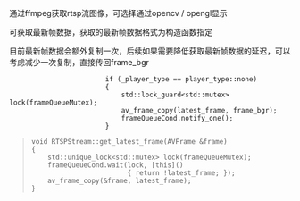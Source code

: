 通过ffmpeg获取rtsp流图像，可选择通过opencv / opengl显示

可获取最新帧数据，获取的最新帧数据格式为构造函数指定

目前最新帧数据会额外复制一次，后续如果需要降低获取最新帧数据的延迟，可以考虑减少一次复制，直接传回frame_bgr

```
                        if (_player_type == player_type::none)
                        {
                            std::lock_guard<std::mutex> lock(frameQueueMutex);
                            av_frame_copy(latest_frame, frame_bgr);
                            frameQueueCond.notify_one();
                        }

```

> ```
> void RTSPStream::get_latest_frame(AVFrame &frame)
> {
>     std::unique_lock<std::mutex> lock(frameQueueMutex);
>     frameQueueCond.wait(lock, [this]()
>                         { return !latest_frame; });
>     av_frame_copy(&frame, latest_frame);
> }
> ```
